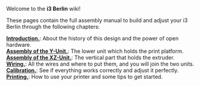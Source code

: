 Welcome to the **i3 Berlin** wiki!

These pages contain the full assembly manual to build and adjust your i3 Berlin through the following chapters:  


 [**Introduction.**](https://github.com/laydrop/i3-Berlin/wiki/Section-1-Introduction): About the history of this design and the power of open hardware.  
 [**Assembly of the Y-Unit.**](https://github.com/laydrop/i3-Berlin/wiki/Section-2-Assembly-of-the-Y-Unit): The lower unit which holds the print platform.  
 [**Assembly of the XZ-Unit.**](https://github.com/laydrop/i3-Berlin/wiki/Section-3-Assembly-of-the-XZ-Unit): The vertical part that holds the extruder.  
 [**Wiring.**](https://github.com/laydrop/i3-Berlin/wiki/Section-4-Wiring): All the wires and where to put them, and you will join the two units.  
 [**Calibration.**](https://github.com/laydrop/i3-Berlin/wiki/Section-5-Calibration): See if everything works correctly and adjust it perfectly.  
 [**Printing.**](https://github.com/laydrop/i3-Berlin/wiki/Section-6-Printing): How to use your printer and some tips to get started.  
